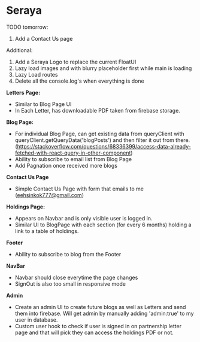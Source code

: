 # Seraya

TODO tomorrow:

1. Add a Contact Us page

Additional:

1. Add a Seraya Logo to replace the current FloatUI
2. Lazy load images and with blurry placeholder first while main is loading
3. Lazy Load routes
4. Delete all the console.log's when everything is done

<b>Letters Page:</b>

- Similar to Blog Page UI
- In Each Letter, has downloadable PDF taken from firebase storage.

<b>Blog Page:</b>

- For individual Blog Page, can get existing data from queryClient with queryClient.getQueryData('blogPosts') and then filter it out from there.
  (https://stackoverflow.com/questions/68336399/access-data-already-fetched-with-react-query-in-other-component)
- Ability to subscribe to email list from Blog Page
- Add Pagnation once received more blogs

<b>Contact Us Page</b>

- Simple Contact Us Page with form that emails to me (eehsinkok777@gmail.com)

<b>Holdings Page:</b>

- Appears on Navbar and is only visible user is logged in.
- Similar UI to BlogPage with each section (for every 6 months) holding a link to a table of holdings.

<b>Footer</b>

- Ability to subscribe to blog from the Footer

<b>NavBar</b>

- Navbar should close everytime the page changes
- SignOut is also too small in responsive mode

<b>Admin</b>

- Create an admin UI to create future blogs as well as Letters and send them into firebase. Will get admin by manually adding 'admin:true' to my user in database.
- Custom user hook to check if user is signed in on partnership letter page and that will pick they can access the holdings PDF or not.
